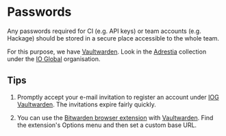 # Passwords

Any passwords required for CI (e.g. API keys) or team accounts (e.g. Hackage)
should be stored in a secure place accessible to the whole team.

For this purpose, we have [Vaultwarden][]. Look in the
[Adrestia](https://vaultwarden.iog.io/#/vault?collectionId=de029761-b704-40c7-a106-105cde4b5a35)
collection under the
[IO Global](https://vaultwarden.iog.io/#/organizations/3bbffbd9-f0f8-4fb7-9d18-cca627081df0/vault)
organisation.

[Vaultwarden]: https://vaultwarden.iog.io/

## Tips

1. Promptly accept your e-mail invitation to register an account under
   [IOG Vaultwarden][Vaultwarden]. The invitations expire fairly quickly.

2. You can use the [Bitwarden browser extension](https://bitwarden.com/browser-start/)
   with [Vaultwarden][]. Find the extension's Options menu and then set a custom base URL.

